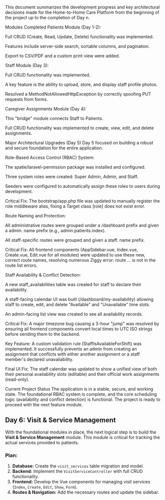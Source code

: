This document summarizes the development progress and key architectural decisions made for the Home-to-Home Care Platform from the beginning of the project up to the completion of Day n.

Modules Completed
Patients Module (Day 1-2):

Full CRUD (Create, Read, Update, Delete) functionality was implemented.

Features include server-side search, sortable columns, and pagination.

Export to CSV/PDF and a custom print view were added.

Staff Module (Day 3):

Full CRUD functionality was implemented.

A key feature is the ability to upload, store, and display staff profile photos.

Resolved a MethodNotAllowedHttpException by correctly spoofing PUT requests from forms.

Caregiver Assignments Module (Day 4):

This "bridge" module connects Staff to Patients.

Full CRUD functionality was implemented to create, view, edit, and delete assignments.

Major Architectural Upgrades (Day 5)
Day 5 focused on building a robust and secure foundation for the entire application.

Role-Based Access Control (RBAC) System:

The spatie/laravel-permission package was installed and configured.

Three system roles were created: Super Admin, Admin, and Staff.

Seeders were configured to automatically assign these roles to users during development.

Critical Fix: The bootstrap/app.php file was updated to manually register the role middleware alias, fixing a Target class [role] does not exist error.

Route Naming and Protection:

All administrative routes were grouped under a /dashboard prefix and given a admin. name prefix (e.g., admin.patients.index).

All staff-specific routes were grouped and given a staff. name prefix.

Critical Fix: All frontend components (AppSidebar.vue, Index.vue, Create.vue, Edit.vue for all modules) were updated to use these new, correct route names, resolving numerous Ziggy error: route ... is not in the route list errors.

Staff Availability & Conflict Detection:

A new staff_availabilities table was created for staff to declare their availability.

A staff-facing calendar UI was built (/dashboard/my-availability) allowing staff to create, edit, and delete "Available" and "Unavailable" time slots.

An admin-facing list view was created to see all availability records.

Critical Fix: A major timezone bug causing a 3-hour "jump" was resolved by ensuring all frontend components convert local times to UTC ISO strings before sending them to the backend.

Key Feature: A custom validation rule (StaffIsAvailableForShift) was implemented. It successfully prevents an admin from creating an assignment that conflicts with either another assignment or a staff member's declared unavailability.

Final UI Fix: The staff calendar was updated to show a unified view of both their personal availability slots (editable) and their official work assignments (read-only).

Current Project Status
The application is in a stable, secure, and working state. The foundational RBAC system is complete, and the core scheduling logic (availability and conflict detection) is functional. The project is ready to proceed with the next feature module.

## Day 6: Visit & Service Management

With the foundational modules in place, the next logical step is to build the **Visit & Service Management** module. This module is critical for tracking the actual services provided to patients.

### Plan:

1.  **Database:** Create the `visit_services` table migration and model.
2.  **Backend:** Implement the `VisitServiceController` with full CRUD functionality.
3.  **Frontend:** Develop the Vue components for managing visit services (`Index`, `Create`, `Edit`, `Show`, `Form`).
4.  **Routes & Navigation:** Add the necessary routes and update the sidebar.
